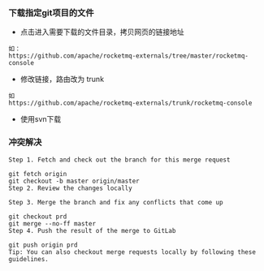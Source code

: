 ### 下载指定git项目的文件
- 点击进入需要下载的文件目录，拷贝网页的链接地址
~~~
如：
https://github.com/apache/rocketmq-externals/tree/master/rocketmq-console
~~~
- 修改链接，路由改为 trunk
~~~
如
https://github.com/apache/rocketmq-externals/trunk/rocketmq-console
~~~
- 使用svn下载

### 冲突解决
~~~
Step 1. Fetch and check out the branch for this merge request

git fetch origin
git checkout -b master origin/master
Step 2. Review the changes locally

Step 3. Merge the branch and fix any conflicts that come up

git checkout prd
git merge --no-ff master
Step 4. Push the result of the merge to GitLab

git push origin prd
Tip: You can also checkout merge requests locally by following these guidelines.
~~~
